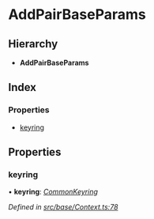 # AddPairBaseParams

## Hierarchy

* **AddPairBaseParams**

## Index

### Properties

* [keyring](addpairbaseparams.md#keyring)

## Properties

### keyring

• **keyring**: [_CommonKeyring_](../globals.md#commonkeyring)

_Defined in_ [_src/base/Context.ts:78_](https://github.com/PolymathNetwork/polymesh-sdk/blob/56921667/src/base/Context.ts#L78)

